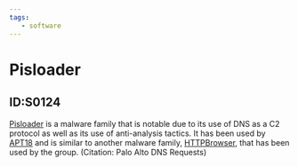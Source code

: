 ```yaml
---
tags:
   - software
---
```

# Pisloader
## ID:S0124
[Pisloader](software/S0124) is a malware family that is notable due to its use of DNS as a C2 protocol as well as its use of anti-analysis tactics. It has been used by [APT18](groups/G0026) and is similar to another malware family, [HTTPBrowser](software/S0070), that has been used by the group. (Citation: Palo Alto DNS Requests)
